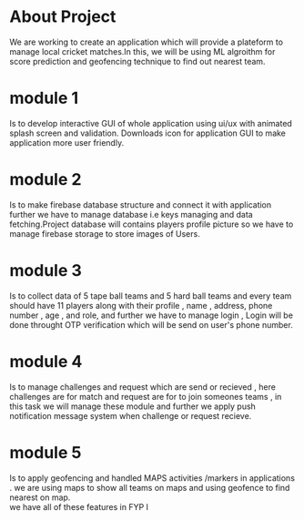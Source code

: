 
# About Project
We are working to create an application which will provide a plateform to manage local cricket matches.In this, we will be using ML algroithm for score prediction and geofencing technique to find out nearest team.
#  module 1
Is to develop interactive GUI of whole application using ui/ux with animated splash screen and validation. Downloads icon for application GUI to make application more user friendly.
# module 2 
Is to make firebase database structure and connect it with application further we have to manage database i.e keys managing and data fetching.Project database will contains players profile picture so we have to manage firebase storage to store images of Users.
# module 3
Is to collect data of 5 tape ball teams and 5 hard ball teams and every team should have 11 players along with their profile , name , address, phone number , age , and role,
and further we have to manage login , Login will be done throught OTP verification which will be send on user's phone number.
# module 4 
Is to manage challenges and request which are send or recieved , here challenges are for match and request are for to join someones teams , in this task we will manage these module and further we apply push notification message system when challenge or request recieve.
# module 5
Is to apply geofencing and handled MAPS activities /markers in applications . we are using maps to show all teams on maps and using geofence to find nearest on map. <br>
we have all of these features in FYP I

